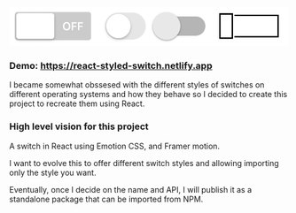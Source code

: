 ![Demo](demo.gif)

### Demo: https://react-styled-switch.netlify.app

I became somewhat obssesed with the different styles of switches on different
operating systems and how they behave so I decided to create this project to
recreate them using React.

### High level vision for this project

A switch in React using Emotion CSS, and Framer motion.

I want to evolve this to offer different switch styles and allowing importing
only the style you want.

Eventually, once I decide on the name and API, I will publish it as a standalone
package that can be imported from NPM.
